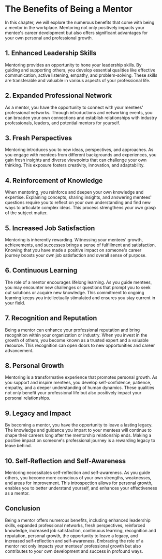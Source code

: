 The Benefits of Being a Mentor
=======================================

In this chapter, we will explore the numerous benefits that come with being a mentor in the workplace. Mentoring not only positively impacts your mentee's career development but also offers significant advantages for your own personal and professional growth.

**1. Enhanced Leadership Skills**
---------------------------------

Mentoring provides an opportunity to hone your leadership skills. By guiding and supporting others, you develop essential qualities like effective communication, active listening, empathy, and problem-solving. These skills are transferable and valuable in various aspects of your professional life.

**2. Expanded Professional Network**
------------------------------------

As a mentor, you have the opportunity to connect with your mentees' professional networks. Through introductions and networking events, you can broaden your own connections and establish relationships with industry professionals, leaders, and potential mentors for yourself.

**3. Fresh Perspectives**
-------------------------

Mentoring introduces you to new ideas, perspectives, and approaches. As you engage with mentees from different backgrounds and experiences, you gain fresh insights and diverse viewpoints that can challenge your own thinking. This exposure fosters creativity, innovation, and adaptability.

**4. Reinforcement of Knowledge**
---------------------------------

When mentoring, you reinforce and deepen your own knowledge and expertise. Explaining concepts, sharing insights, and answering mentees' questions require you to reflect on your own understanding and find new ways to articulate complex ideas. This process strengthens your own grasp of the subject matter.

**5. Increased Job Satisfaction**
---------------------------------

Mentoring is inherently rewarding. Witnessing your mentees' growth, achievements, and successes brings a sense of fulfillment and satisfaction. Knowing that you have made a positive impact on someone's career journey boosts your own job satisfaction and overall sense of purpose.

**6. Continuous Learning**
--------------------------

The role of a mentor encourages lifelong learning. As you guide mentees, you may encounter new challenges or questions that prompt you to seek out solutions or acquire new knowledge. This commitment to ongoing learning keeps you intellectually stimulated and ensures you stay current in your field.

**7. Recognition and Reputation**
---------------------------------

Being a mentor can enhance your professional reputation and bring recognition within your organization or industry. When you invest in the growth of others, you become known as a trusted expert and a valuable resource. This recognition can open doors to new opportunities and career advancement.

**8. Personal Growth**
----------------------

Mentoring is a transformative experience that promotes personal growth. As you support and inspire mentees, you develop self-confidence, patience, empathy, and a deeper understanding of human dynamics. These qualities not only benefit your professional life but also positively impact your personal relationships.

**9. Legacy and Impact**
------------------------

By becoming a mentor, you have the opportunity to leave a lasting legacy. The knowledge and guidance you impart to your mentees will continue to shape their careers long after the mentorship relationship ends. Making a positive impact on someone's professional journey is a rewarding legacy to leave behind.

**10. Self-Reflection and Self-Awareness**
------------------------------------------

Mentoring necessitates self-reflection and self-awareness. As you guide others, you become more conscious of your own strengths, weaknesses, and areas for improvement. This introspection allows for personal growth, enables you to better understand yourself, and enhances your effectiveness as a mentor.

**Conclusion**
--------------

Being a mentor offers numerous benefits, including enhanced leadership skills, expanded professional networks, fresh perspectives, reinforced knowledge, increased job satisfaction, continuous learning, recognition and reputation, personal growth, the opportunity to leave a legacy, and increased self-reflection and self-awareness. Embracing the role of a mentor not only impacts your mentees' professional growth but also contributes to your own development and success in profound ways.
